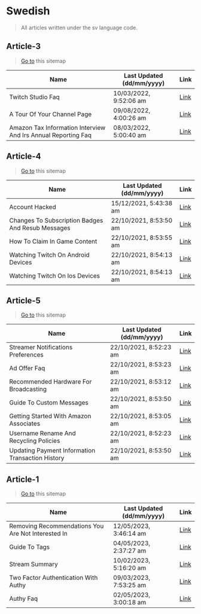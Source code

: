 # Swedish
> All articles written under the sv language code. 

## Article-3
> [Go to](https://help.twitch.tv/s/sitemap-topicarticle-3.xml) this sitemap

| Name | Last Updated (dd/mm/yyyy) | Link |
|------|---------------------------|------|
| Twitch Studio Faq | 10/03/2022, 9:52:06 am | [Link](https://help.twitch.tv/s/article/twitch-studio-faq?language=sv) |
| A Tour Of Your Channel Page | 09/08/2022, 4:00:26 am | [Link](https://help.twitch.tv/s/article/a-tour-of-your-channel-page?language=sv) |
| Amazon Tax Information Interview And Irs Annual Reporting Faq | 08/03/2022, 5:00:40 am | [Link](https://help.twitch.tv/s/article/amazon-tax-information-interview-and-irs-annual-reporting-faq?language=sv) |


## Article-4
> [Go to](https://help.twitch.tv/s/sitemap-topicarticle-4.xml) this sitemap

| Name | Last Updated (dd/mm/yyyy) | Link |
|------|---------------------------|------|
| Account Hacked | 15/12/2021, 5:43:38 am | [Link](https://help.twitch.tv/s/article/account-hacked?language=sv) |
| Changes To Subscription Badges And Resub Messages | 22/10/2021, 8:53:50 am | [Link](https://help.twitch.tv/s/article/Changes-to-Subscription-Badges-and-Resub-Messages?language=sv) |
| How To Claim In Game Content | 22/10/2021, 8:53:55 am | [Link](https://help.twitch.tv/s/article/how-to-claim-in-game-content?language=sv) |
| Watching Twitch On Android Devices | 22/10/2021, 8:54:13 am | [Link](https://help.twitch.tv/s/article/watching-twitch-on-android-devices?language=sv) |
| Watching Twitch On Ios Devices | 22/10/2021, 8:54:13 am | [Link](https://help.twitch.tv/s/article/watching-twitch-on-ios-devices?language=sv) |


## Article-5
> [Go to](https://help.twitch.tv/s/sitemap-topicarticle-5.xml) this sitemap

| Name | Last Updated (dd/mm/yyyy) | Link |
|------|---------------------------|------|
| Streamer Notifications Preferences | 22/10/2021, 8:52:23 am | [Link](https://help.twitch.tv/s/article/streamer-notifications-preferences?language=sv) |
| Ad Offer Faq | 22/10/2021, 8:53:23 am | [Link](https://help.twitch.tv/s/article/ad-offer-faq?language=sv) |
| Recommended Hardware For Broadcasting | 22/10/2021, 8:53:12 am | [Link](https://help.twitch.tv/s/article/recommended-hardware-for-broadcasting?language=sv) |
| Guide To Custom Messages | 22/10/2021, 8:53:50 am | [Link](https://help.twitch.tv/s/article/guide-to-custom-messages?language=sv) |
| Getting Started With Amazon Associates | 22/10/2021, 8:53:05 am | [Link](https://help.twitch.tv/s/article/getting-started-with-amazon-associates?language=sv) |
| Username Rename And Recycling Policies | 22/10/2021, 8:52:23 am | [Link](https://help.twitch.tv/s/article/username-rename-and-recycling-policies?language=sv) |
| Updating Payment Information Transaction History | 22/10/2021, 8:53:50 am | [Link](https://help.twitch.tv/s/article/updating-payment-information-transaction-history?language=sv) |


## Article-1
> [Go to](https://help.twitch.tv/s/sitemap-topicarticle-1.xml) this sitemap

| Name | Last Updated (dd/mm/yyyy) | Link |
|------|---------------------------|------|
| Removing Recommendations You Are Not Interested In | 12/05/2023, 3:46:14 am | [Link](https://help.twitch.tv/s/article/Removing-recommendations-you-are-not-interested-in?language=sv) |
| Guide To Tags | 04/05/2023, 2:37:27 am | [Link](https://help.twitch.tv/s/article/guide-to-tags?language=sv) |
| Stream Summary | 10/02/2023, 5:16:20 am | [Link](https://help.twitch.tv/s/article/stream-summary?language=sv) |
| Two Factor Authentication With Authy | 09/03/2023, 7:53:25 am | [Link](https://help.twitch.tv/s/article/two-factor-authentication-with-authy?language=sv) |
| Authy Faq | 02/05/2023, 3:00:18 am | [Link](https://help.twitch.tv/s/article/authy-faq?language=sv) |


